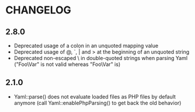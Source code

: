 CHANGELOG
=========

2.8.0
-----

 * Deprecated usage of a colon in an unquoted mapping value
 * Deprecated usage of @, \`, | and > at the beginning of an unquoted string
 * Deprecated non-escaped \ in double-quoted strings when parsing Yaml
   ("Foo\Var" is not valid whereas "Foo\\Var" is)

2.1.0
-----

 * Yaml::parse() does not evaluate loaded files as PHP files by default
   anymore (call Yaml::enablePhpParsing() to get back the old behavior)
